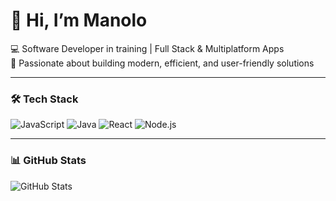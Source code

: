 # 👋 Hi, I’m Manolo

💻 Software Developer in training | Full Stack & Multiplatform Apps  
🚀 Passionate about building modern, efficient, and user-friendly solutions  

---

### 🛠️ Tech Stack
![JavaScript](https://img.shields.io/badge/Code-JavaScript-yellow?logo=javascript)
![Java](https://img.shields.io/badge/Code-Java-blue?logo=java)
![React](https://img.shields.io/badge/Framework-React-61DAFB?logo=react)
![Node.js](https://img.shields.io/badge/Backend-Node.js-green?logo=node.js)

---

### 📊 GitHub Stats
![GitHub Stats](https://github-readme-stats.vercel.app/api?username=ManuelCaroDev&show_icons=true&theme=radical)

